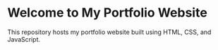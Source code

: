 # Welcome to My Portfolio Website

This repository hosts my portfolio website built using HTML, CSS, and JavaScript.
